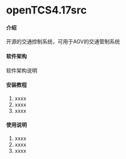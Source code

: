 # openTCS4.17src

#### 介绍
开源的交通控制系统，可用于AGV的交通管制系统

#### 软件架构
软件架构说明


#### 安装教程

1.  xxxx
2.  xxxx
3.  xxxx

#### 使用说明

1.  xxxx
2.  xxxx
3.  xxxx
